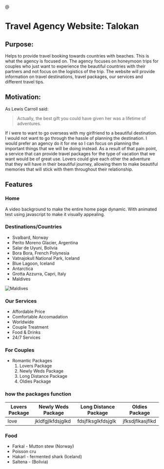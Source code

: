 @ 
# Travel Agency Website: Talokan

## Purpose: 
Helps to provide travel booking towards countries with beaches. This is what the agency is focused on. The agency focuses on honeymoon trips for couples who just want to experience the beautiful countries with their partners and not focus on the logistics of the trip. The website will provide information on travel destinations, travel packages, our services and different travel tips.

## Motivation:
As Lewis Carroll said:

> Actually, the best gift you could have 
> given her was a lifetime of adventures.

If i were to want to go overseas with my girlfriend to a beautiful destination. I would not want to go through the hassle of planning the destination. I would prefer an agency do it for me so I can focus on planning the important things that we will be doing instead. As a result of that pain point, a service that can provide travel packages for the type of vacation that we want would be of great use. Lovers could give each other the adventure that they will have in their beautiful journey, allowing them to make beautiful memories that will stick with them throughout their relationship.

## Features
### Home
A video background to make the entire home page dynamic. With animated test using javascript to make it visually appealing.

### Destinations/Countries
* Svalbard, Norway
* Perito Moreno Glacier, Argentina
* Salar de Uyuni, Bolivia
* Bora Bora, French Polynesia
* Vatnajokull National Park, Iceland
* Blue Lagoon, Iceland
* Antarctica
* Grotta Azzurra, Capri, Italy
* Maldives

![Maldives](https://cdn.moanavoyages.com/img/builder/p2-01-bora-bora-photo-1-c-mark-fitz-622ba88769466332044275.jpg)

### Our Services
* Affordable Price
* Comfortable Accomadation
* Worldwide
* Couple Treatment
* Food & Drinks
* 24/7 Services

### For Couples
* Romantic Packages
  1. Lovers Package
  2. Newly Weds Package
  3. Long Distance Package
  4. Oldies Package 

### how the packages function
Lovers Package | Newly Weds Package | Long Distance Package | Oldies Package
-------------- | ------------------ | --------------------- | ---------------
love | jkldfgjlkfdsjglkd | fdsjflksglkfdsjglk | jfksdjflkasjflkd

### Food
* Farkal - Mutton stew (Norway)
* Poisson cru 
* Hakarl - fermented shark (Iceland)
* Saltena - (Bolivia)




